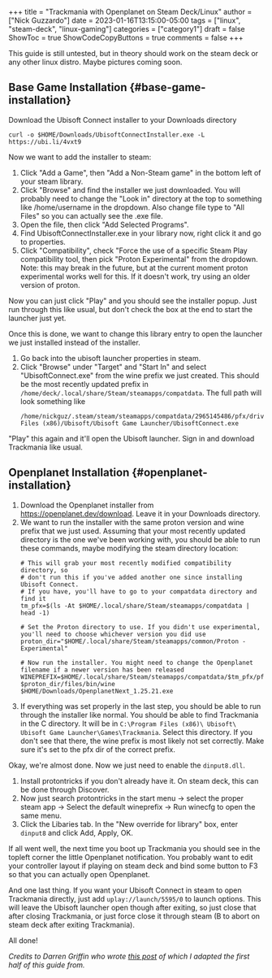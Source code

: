 +++
title = "Trackmania with Openplanet on Steam Deck/Linux"
author = ["Nick Guzzardo"]
date = 2023-01-16T13:15:00-05:00
tags = ["linux", "steam-deck", "linux-gaming"]
categories = ["category1"]
draft = false
ShowToc = true
ShowCodeCopyButtons = true
comments = false
+++

This guide is still untested, but in theory should work on the steam deck or any
other linux distro. Maybe pictures coming soon.

<!--more-->


## Base Game Installation {#base-game-installation}

Download the Ubisoft Connect installer to your Downloads directory

```shell
curl -o $HOME/Downloads/UbisoftConnectInstaller.exe -L https://ubi.li/4vxt9
```

Now we want to add the installer to steam:

1.  Click "Add a Game", then "Add a Non-Steam game" in the bottom left of your
    steam library.
2.  Click "Browse" and find the installer we just downloaded. You will probably
    need to change the "Look in" directory at the top to something like
    /home/username in the dropdown. Also change file type to "All Files" so you
    can actually see the .exe file.
3.  Open the file, then click "Add Selected Programs".
4.  Find UbisoftConnectInstaller.exe in your library now, right click it and go
    to properties.
5.  Click "Compatibility", check "Force the use of a specific Steam Play
    compatibility tool, then pick "Proton Experimental" from the dropdown.  Note:
    this may break in the future, but at the current moment proton experimental
    works well for this. If it doesn't work, try using an older version of
    proton.

Now you can just click "Play" and you should see the installer popup. Just run
through this like usual, but don't check the box at the end to start the
launcher just yet.

Once this is done, we want to change this library entry to open the launcher we
just installed instead of the installer.

1.  Go back into the ubisoft launcher properties in steam.
2.  Click "Browse" under "Target" and "Start In" and select "UbisoftConnect.exe"
    from the wine prefix we just created.  This should be the most recently
    updated prefix in `/home/deck/.local/share/Steam/steamapps/compatdata`.  The
    full path will look something like
    ```shell
    /home/nickguz/.steam/steam/steamapps/compatdata/2965145486/pfx/drive_c/Program Files (x86)/Ubisoft/Ubisoft Game Launcher/UbisoftConnect.exe
    ```

"Play" this again and it'll open the Ubisoft launcher. Sign in and download
Trackmania like usual.


## Openplanet Installation {#openplanet-installation}

1.  Download the Openplanet installer from <https://openplanet.dev/download>. Leave
    it in your Downloads directory.
2.  We want to run the installer with the same proton version and wine prefix
    that we just used.  Assuming that your most recently updated directory is the
    one we've been working with, you should be able to run these commands, maybe
    modifying the steam directory location:
    ```shell
    # This will grab your most recently modified compatibility directory, so
    # don't run this if you've added another one since installing Ubisoft Connect.
    # If you have, you'll have to go to your compatdata directory and find it
    tm_pfx=$(ls -At $HOME/.local/share/Steam/steamapps/compatdata | head -1)

    # Set the Proton directory to use. If you didn't use experimental, you'll need to choose whichever version you did use
    proton_dir="$HOME/.local/share/Steam/steamapps/common/Proton - Experimental"

    # Now run the installer. You might need to change the Openplanet filename if a newer version has been released
    WINEPREFIX=$HOME/.local/share/Steam/steamapps/compatdata/$tm_pfx/pfx $proton_dir/files/bin/wine $HOME/Downloads/OpenplanetNext_1.25.21.exe
    ```
3.  If everything was set properly in the last step, you should be able to run
    through the installer like normal.  You should be able to find Trackmania in
    the C directory. It will be in `C:\Program Files (x86)\ Ubisoft\ Ubisoft Game
          Launcher\Games\Trackmania`.  Select this directory. If you don't see that
    there, the wine prefix is most likely not set correctly. Make sure it's set
    to the pfx dir of the correct prefix.

Okay, we're almost done. Now we just need to enable the `dinput8.dll`.

1.  Install protontricks if you don't already have it. On steam deck, this can be
    done through Discover.
2.  Now just search protontricks in the start menu -&gt; select the proper steam app
    -&gt; Select the default wineprefix -&gt; Run winecfg to open the same menu.
3.  Click the Libaries tab. In the "New override for library" box, enter
    `dinput8` and click Add, Apply, OK.

If all went well, the next time you boot up Trackmania you should see in the
topleft corner the little Openplanet notification. You probably want to edit
your controller layout if playing on steam deck and bind some button to F3 so
that you can actually open Openplanet.

And one last thing. If you want your Ubisoft Connect in steam to open Trackmania
directly, just add `uplay://launch/5595/0` to launch options. This will leave
the Ubisoft launcher open though after exiting, so just close that after closing
Trackmania, or just force close it through steam (B to abort on steam deck after
exiting Trackmania).

All done!

_Credits to Darren Griffin who wrote [this post](https://mrdarrengriffin.com/installing-trackmania-on-the-steam-deck/) of which I adapted the first half
of this guide from._
